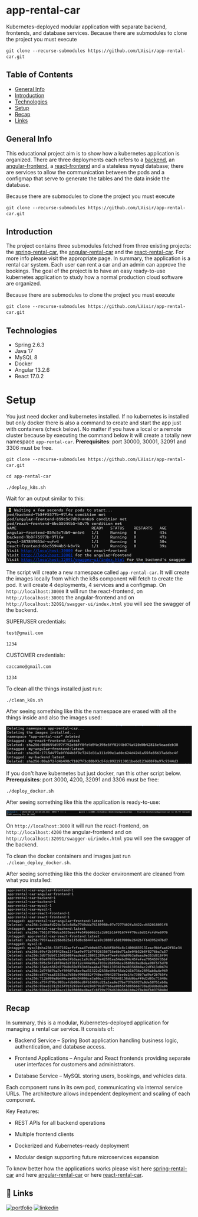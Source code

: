 
# app-rental-car

Kubernetes-deployed modular application with separate backend, frontends, and database services. Because there are submodules to clone the project you must execute 
```
git clone --recurse-submodules https://github.com/LVisir/app-rental-car.git
```

## Table of Contents

 - [General Info](#general-info)
 - [Introduction](#introduction)
 - [Technologies](#technologies)
 - [Setup](#setup)
 - [Recap](#recap)
 - [Links](#-links)


## General Info

This educational project aim is to show how a kubernetes application is organized. There are three deployments each refers to a [backend](https://github.com/LVisir/spring-rental-car), an [angular-frontend](https://github.com/LVisir/angular-rental-car), a [react-frontend](https://github.com/LVisir/react-rental-car) and a stateless mysql database; there are services to allow the communication between the pods and a configmap that serve to generate the tables and the data inside the database.

Because there are submodules to clone the project you must execute 
```
git clone --recurse-submodules https://github.com/LVisir/app-rental-car.git
```

## Introduction

The project contains three submodules fetched from three existing projects: the [spring-rental-car](https://github.com/LVisir/spring-rental-car), the [angular-rental-car](https://github.com/LVisir/angular-rental-car) and the [react-rental-car](https://github.com/LVisir/react-rental-car). For more info please visit the appropriate page. In summary, the application is a rental car system. Each user can rent a car and an admin can approve the bookings. The goal of the project is to have an easy ready-to-use kubernetes application to study how a normal production cloud software are organized.

Because there are submodules to clone the project you must execute 
```
git clone --recurse-submodules https://github.com/LVisir/app-rental-car.git
```
## Technologies
- Spring 2.6.3
- Java 17
- MySQL 8
- Docker
- Angular 13.2.6
- React 17.0.2
# Setup
You just need docker and kubernetes installed. If no kubernetes is installed but only docker there is also a command to create and start the app just with containers (check below). No matter if you have a local or a remote cluster because by executing the command below it will create a totally new namespace ```app-rental-car```. **Prerequisites**: port 30000, 30001, 32091 and 3306 must be free.


```
git clone --recurse-submodules https://github.com/LVisir/app-rental-car.git
```
```
cd app-rental-car
```
```
./deploy_k8s.sh
```


Wait for an output similar to this:

![](./readme-pic/output_deploy_k8s.png)


The script will create a new namespace called ```app-rental-car```. It will create the images locally from which the k8s component will fetch to create the pod. It will create 4 deployments, 4 services and a configmap. On ```http://localhost:30000``` it will run the react-frontend, on ```http://localhost:30001``` the angular-frontend and on ```http://localhost:32091/swagger-ui/index.html``` you will see the swagger of the backend. 



SUPERUSER credentials:
```
test@gmail.com
```
```
1234
```

CUSTOMER credentials:
```
caccamo@gmail.com
```
```
1234
```



To clean all the things installed just run:

```
./clean_k8s.sh
```


After seeing something like this the namespace are erased with all the things inside and also the images used:

![](./readme-pic/output_delete_k8s.png)


If you don't have kubernetes but just docker, run this other script below. **Prerequisites**: port 3000, 4200, 32091 and 3306 must be free:
```
./deploy_docker.sh
```

After seeing something like this the application is ready-to-use:

![](./readme-pic/output_deploy_docker.png)

On ```http://localhost:3000``` it will run the react-frontend, on ```http://localhost:4200``` the angular-frontend and on ```http://localhost:32091/swagger-ui/index.html``` you will see the swagger of the backend.

To clean the docker containers and images just run ```./clean_deploy_docker.sh```.

After seeing something like this the docker environment are cleaned from what you installed:

![](./readme-pic/output_delete_docker_deploy.png)



## Recap
In summary, this is a modular, Kubernetes-deployed application for managing a rental car service. It consists of:

 - Backend Service – Spring Boot application handling business logic, authentication, and database access.

 - Frontend Applications – Angular and React frontends providing separate user interfaces for customers and administrators.

 - Database Service – MySQL storing users, bookings, and vehicles data.

Each component runs in its own pod, communicating via internal service URLs. The architecture allows independent deployment and scaling of each component.

Key Features:

 - REST APIs for all backend operations

 - Multiple frontend clients

 - Dockerized and Kubernetes-ready deployment

 - Modular design supporting future microservices expansion

To know better how the applications works please visit here [spring-rental-car](https://github.com/LVisir/spring-rental-car) and here [angular-rental-car](https://github.com/LVisir/angular-rental-car) or here [react-rental-car](https://github.com/LVisir/react-rental-car).

## 🔗 Links
[![portfolio](https://img.shields.io/badge/my_portfolio-000?style=for-the-badge&logo=ko-fi&logoColor=white)](https://github.com/LVisir)
[![linkedin](https://img.shields.io/badge/linkedin-0A66C2?style=for-the-badge&logo=linkedin&logoColor=white)](https://www.linkedin.com/in/edoardo-mariani-2903a5262/)

